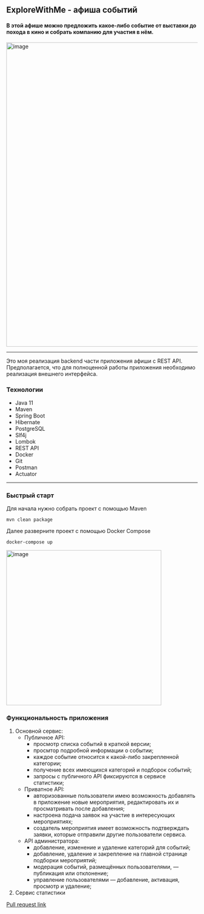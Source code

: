 
## <a id="title1">ExploreWithMe - афиша событий</a> 
#### В этой афише можно предложить какое-либо событие от выставки до похода в кино и собрать компанию для участия в нём.
<img width="800" alt="image" src="https://github.com/egornowik21/java-explore-with-me/assets/114665170/3361299d-37ed-441f-92b8-a66b83d4ef15">

------------
Это моя реализация backend части приложения афиши с REST API. Предполагается, что для полноценной работы приложения необходимо реализация внешнего интерфейса. 
### <a id="title1">Технологии</a>
- Java 11
- Maven
- Spring Boot
- Hibernate
- PostgreSQL
- Slf4j
- Lombok
- REST API
- Docker
- Git
- Postman
- Actuator
---------
### <a id="title1">Быстрый старт</a>
Для начала нужно собрать проект с помощью Maven
```
mvn clean package
```
Далее разверните проект с помощью Docker Compose
```
docker-compose up
```
<img width="408" alt="image" src="https://github.com/egornowik21/java-explore-with-me/assets/114665170/8e926c12-3fe9-4428-ae99-15d511ce4f4b">

### <a id="title1">Функциональность приложения</a>
1. Основной сервис:
    - Публичное API:
      - просмотр списка событий в краткой версии;
      - просмтор подробной информации о событии;
      - каждое событие относится к какой-либо закрепленной категории;
      - получение всех имеющихся категорий и подборок событий;
      - запросы с публичного API фиксируются в сервисе статистики;
    - Приватное API:
      - авторизованные пользователи имею возможность добавлять в приложение новые мероприятия, редактировать их и просматривать после добавления;
      - настроена подача заявок на участие в интересующих мероприятиях;
      - создатель мероприятия имеет возможность подтверждать заявки, которые отправили другие пользователи сервиса.
    - API администратора:
      - добавление, изменение и удаление категорий для событий;
      - добавление, удаление и закрепление на главной странице подборки мероприятий;
      - модерация событий, размещённых пользователями, — публикация или отклонение;
      - управление пользователями — добавление, активация, просмотр и удаление;
2. Сервис статистики

[Pull request link](https://github.com/egornowik21/java-explore-with-me/pull/5)
